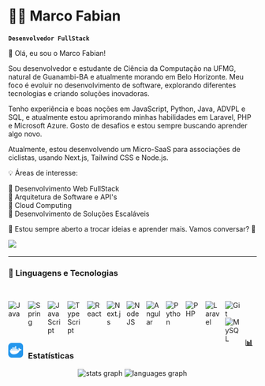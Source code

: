 # 👨‍💻 Marco Fabian

**`Desenvolvedor FullStack`**

👋 Olá, eu sou o Marco Fabian!

Sou desenvolvedor e estudante de Ciência da Computação na UFMG, natural de Guanambi-BA e atualmente morando em Belo Horizonte. Meu foco é evoluir no desenvolvimento de software, explorando diferentes tecnologias e criando soluções inovadoras.

Tenho experiência e boas noções em JavaScript, Python, Java, ADVPL e SQL, e atualmente estou aprimorando minhas habilidades em Laravel, PHP e Microsoft Azure. Gosto de desafios e estou sempre buscando aprender algo novo.

Atualmente, estou desenvolvendo um Micro-SaaS para associações de ciclistas, usando Next.js, Tailwind CSS e Node.js.

💡 Áreas de interesse:

🔹 Desenvolvimento Web FullStack   
🔹 Arquitetura de Software e API's   
🔹 Cloud Computing    
🔹 Desenvolvimento de Soluções Escaláveis

📌 Estou sempre aberto a trocar ideias e aprender mais. Vamos conversar? 🚀

 <a href="https://www.linkedin.com/in/marco-fabian/" target="_blank" align="center"><img src="https://img.shields.io/badge/-LinkedIn-%230077B5?style=for-the-badge&logo=linkedin&logoColor=white" target="_blank"></a>

---

### 🤖 Linguagens e Tecnologias
<br/>

<img 
    align="left" 
    alt="Java" 
    width="30px" 
    style="padding-right:10px;" 
    src="https://cdn.jsdelivr.net/gh/devicons/devicon/icons/java/java-original.svg"
/>
<img 
    align="left" 
    alt="Spring" 
    width="30px" 
    style="padding-right:10px;" 
    src="https://cdn.jsdelivr.net/gh/devicons/devicon/icons/spring/spring-original.svg" 
/>
<img 
    align="left" 
    alt="JavaScript" 
    title="JavaScript"
    width="30px" 
    style="padding-right: 10px;" 
    src="https://cdn.jsdelivr.net/gh/devicons/devicon@latest/icons/javascript/javascript-original.svg" 
/>
<img 
    align="left" 
    alt="TypeScript"
    title="TypeScript" 
    width="30px" 
    style="padding-right: 10px;" 
    src="https://cdn.jsdelivr.net/gh/devicons/devicon@latest/icons/typescript/typescript-original.svg" 
/>
<img 
    align="left" 
    alt="React"
    title="React" 
    width="30px" 
    style="padding-right: 10px;" 
    src="https://cdn.jsdelivr.net/gh/devicons/devicon@latest/icons/react/react-original.svg" 
/>
<img 
    align="left" 
    alt="Next.js" 
    title="Next.js"
    width="30px" 
    style="padding-right: 10px;" 
    src="https://cdn.jsdelivr.net/gh/devicons/devicon@latest/icons/nextjs/nextjs-original.svg" 
/>
<img 
    align="left" 
    alt="NodeJS" 
    width="30px" 
    style="padding-right:10px;" 
    src="https://cdn.jsdelivr.net/gh/devicons/devicon/icons/nodejs/nodejs-original.svg" 
/>
<img 
    align="left" 
    alt="Angular" 
    width="30px" 
    style="padding-right:10px;" 
    src="https://cdn.jsdelivr.net/gh/devicons/devicon/icons/angularjs/angularjs-plain.svg" 
/>
<img 
    align="left" 
    alt="Python" 
    title="Python"
    width="30px" 
    style="padding-right: 10px;" 
    src="https://cdn.jsdelivr.net/gh/devicons/devicon@latest/icons/python/python-original.svg" 
/>
<img 
    align="left" 
    alt="PHP" 
    title="PHP"
    width="30px" 
    style="padding-right: 10px;" 
    src="https://cdn.jsdelivr.net/gh/devicons/devicon@latest/icons/php/php-original.svg" 
/>
<img 
    align="left" 
    alt="Laravel" 
    title="Laravel"
    width="30px" 
    style="padding-right: 10px;" 
    src="https://cdn.jsdelivr.net/gh/devicons/devicon@latest/icons/laravel/laravel-original.svg" 
/>
<img 
    align="left" 
    alt="Git" 
    title="Git"
    width="30px" 
    style="padding-right: 10px;" 
    src="https://cdn.jsdelivr.net/gh/devicons/devicon@latest/icons/git/git-original.svg" 
/>
<img 
  align="left"
  alt="MySQL"
  tittle="MySQL"
  width="30px"
  style="padding-right: 10px;" 
  src="https://cdn.jsdelivr.net/gh/devicons/devicon/icons/mysql/mysql-original.svg"
 />
 <img 
  align="left"
  alt="Docker"
  tittle="Docker"
  width="30px"
  style="padding-right: 10px;" 
  src="https://raw.githubusercontent.com/tandpfun/skill-icons/main/icons/Docker.svg"
 />

<br/>
<br/>
<br/>

### 📊 Estatísticas

<div align="center">
  <img src="https://github-readme-stats.vercel.app/api?username=marco-fabian&hide_title=false&hide_rank=false&show_icons=true&include_all_commits=true&count_private=true&disable_animations=false&theme=dracula&locale=en&hide_border=false&order=1" height="150" alt="stats graph"  />
  <img src="https://github-readme-stats.vercel.app/api/top-langs?username=marco-fabian&locale=en&hide_title=false&layout=compact&card_width=320&langs_count=5&theme=dracula&hide_border=false&order=2" height="150" alt="languages graph"  />
</div>

###

###

